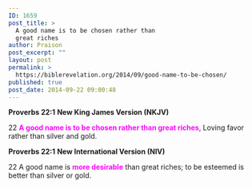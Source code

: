 ```yaml
---
ID: 1659
post_title: >
  A good name is to be chosen rather than
  great riches
author: Praison
post_excerpt: ""
layout: post
permalink: >
  https://biblerevelation.org/2014/09/good-name-to-be-chosen/
published: true
post_date: 2014-09-22 09:00:48
---
```

<strong>Proverbs 22:1</strong>
<strong> New King James Version (NKJV)</strong>

22 <span style="color: #ff00ff;"><strong>A good name is to be chosen rather than great riches</strong></span>,
Loving favor rather than silver and gold.

<strong>Proverbs 22:1</strong>
<strong> New International Version (NIV)</strong>

22 A good name is <span style="color: #ff00ff;"><strong>more desirable</strong></span> than great riches;
to be esteemed is better than silver or gold.
